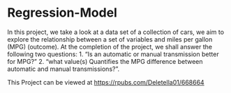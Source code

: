 # Regression-Model
In this project, we take a look at a data set of a collection of cars, we aim to explore the relationship between a set of variables and miles per gallon (MPG) (outcome). At the completion of the project, we shall answer the following two questions: 1. “Is an automatic or manual transmission better for MPG?” 2. “what value(s) Quantifies the MPG difference between automatic and manual transmissions?”.

This Project can be viewed at https://rpubs.com/Deletella01/668664
